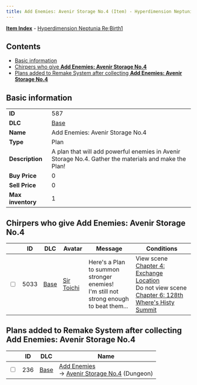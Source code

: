 ```yaml
---
title: Add Enemies: Avenir Storage No.4 (Item) - Hyperdimension Neptunia Re;Birth1
---
```


[**Item Index**](/neptunia/rb1/item/index.html) - [Hyperdimension Neptunia Re;Birth1](/neptunia/rb1)

## Contents

- [Basic information](#basic-information)
- [Chirpers who give **Add Enemies: Avenir Storage No.4**](#chirpers-who-give-add-enemies-avenir-storage-no4)
- [Plans added to Remake System after collecting **Add Enemies: Avenir Storage No.4**](#plans-added-to-remake-system-after-collecting-add-enemies-avenir-storage-no4)

## Basic information

|   |   |
| -- | -- |
| **ID** | 587 |
| **DLC** | [Base](/neptunia/rb1/dlc/1-base.html) |
| **Name** | Add Enemies: Avenir Storage No.4 |
| **Type** | Plan |
| **Description** | A plan that will add powerful enemies in Avenir Storage No.4. Gather the materials and make the Plan! |
| **Buy Price** | 0 |
| **Sell Price** | 0 |
| **Max inventory** | 1 |


## Chirpers who give **Add Enemies: Avenir Storage No.4**

|    | ID | DLC | Avatar | Message | Conditions |
| -- | -- | --- | ------ | ------- | ---------- |
| <input type="checkbox" id="rb1-chirper-event-1-5033" class="trackbox" /> | 5033 | [Base](/neptunia/rb1/dlc/1-base.html) | [Sir Toichi](/neptunia/rb1/undefined/1-220-sir-toichi.html) | Here's a Plan to summon stronger enemies!<br />I'm still not strong enough to beat them... | View scene [Chapter 4: Exchange Location](/neptunia/rb1/scene/1-414-chapter-4-exchange-location.html)<br />Do not view scene [Chapter 6: 128th Where's Histy Summit](/neptunia/rb1/scene/1-601-chapter-6-128th-wheres-histy-summit.html) |


## Plans added to Remake System after collecting **Add Enemies: Avenir Storage No.4**

|    | ID | DLC | Name |
| -- | -- | --- | ---- |
| <input type="checkbox" id="rb1-remake-1-236" class="trackbox" /> | 236 | [Base](/neptunia/rb1/dlc/1-base.html) | [Add Enemies](/neptunia/rb1/remake/1-236-add-enemies.html)<br /> → [Avenir Storage No.4](/neptunia/rb1/dungeon/1-13-avenir-storage-no-4.html) (Dungeon) |
